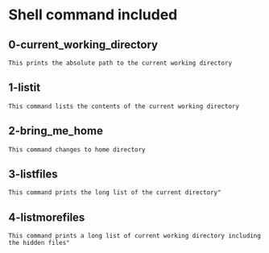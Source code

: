 # Shell command included
## 0-current_working_directory
	This prints the absolute path to the current working directory

## 1-listit
	This command lists the contents of the current working directory

## 2-bring_me_home
	This command changes to home directory

## 3-listfiles
	This command prints the long list of the current directory"

## 4-listmorefiles
	This command prints a long list of current working directory including the hidden files"

